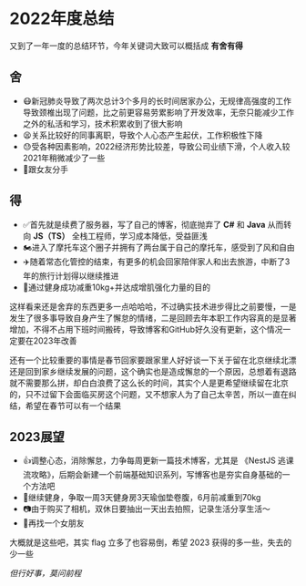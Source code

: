 # 2022年度总结

又到了一年一度的总结环节，今年关键词大致可以概括成 **有舍有得** 

## 舍

- 😷新冠肺炎导致了两次总计3个多月的长时间居家办公，无规律高强度的工作导致颈椎出现了问题，比之前更容易劳累影响了开发效率，无奈只能减少工作之外的私活和学习，技术积累收到了很大影响
- 😫关系比较好的同事离职，导致个人心态产生起伏，工作积极性下降
- 😓受各种因素影响，2022经济形势比较差，导致公司业绩下滑，个人收入较2021年稍微减少了一些
- 🐶跟女友分手

## 得

- ✅首先就是续费了服务器，写了自己的博客，彻底抛弃了 **C#** 和  **Java** 从而转向 **JS（TS）** 全栈工程师，学习成本降低，受益匪浅
- 🏍️进入了摩托车这个圈子并拥有了两台属于自己的摩托车，感受到了风和自由
- ✈️随着常态化管控的结束，有更多的机会回家陪伴家人和出去旅游，中断了3年的旅行计划得以继续推进
- 🦶通过健身成功减重10kg+并达成增肌强化力量的目的

这样看来还是舍弃的东西更多一点哈哈哈，不过确实技术进步得比之前要慢，一是发生了很多事导致自身产生了懈怠的情绪，二是回顾去年本职工作内容真的是显著增加，不得不占用下班时间搬砖，导致博客和GitHub好久没有更新，这个情况一定要在2023年改善

还有一个比较重要的事情是春节回家要跟家里人好好谈一下关于留在北京继续北漂还是回到家乡继续发展的问题，这个确实也是造成懈怠的一个原因，总想着有退路就不需要那么拼，却白白浪费了这么长的时间，其实个人是更希望继续留在北京的，只不过留下会面临买房这个问题，又不想家人为了自己太辛苦，所以一直在纠结，希望在春节可以有一个结果

## 2023展望

- 👍调整心态，消除懈怠，力争每周更新一篇技术博客，尤其是 《NestJS 逃课流攻略》，后期会新建一个前端基础知识系列，写博客也是夯实自身基础的一个方法吧
- 🏃继续健身，争取一周3天健身房3天瑜伽垫卷腹，6月前减重到70kg
- 📷由于购买了相机，双休日要抽出一天出去拍照，记录生活分享生活～
- 🐶再找一个女朋友

大概就是这些吧，其实 flag 立多了也容易倒，希望 2023 获得的多一些，失去的少一些

*但行好事，莫问前程*





